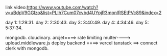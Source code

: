 link video:https://www.youtube.com/watch?v=uBdpV9GGlzo&list=PLIh7Cum07cvbd4UYpjR3mpnlRSEtPVc89&index=2

day 1:   1:29:31.
day 2:   2:30:43.
day 3:   3:40:49.
day 4:   4:34:46.
day 5:   5:37:34.




mongodb.
cloudinary.
arcjet====> rate limiting
multer----> upload.middleware.js
deploy backend ====> vercel
tanstack ==> connect clerk with mongodb.